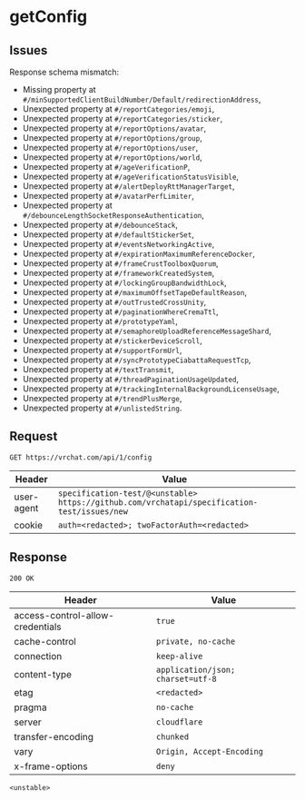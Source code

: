 # getConfig

## Issues
Response schema mismatch:
* Missing property at ``#/minSupportedClientBuildNumber/Default/redirectionAddress``,
* Unexpected property at ``#/reportCategories/emoji``,
* Unexpected property at ``#/reportCategories/sticker``,
* Unexpected property at ``#/reportOptions/avatar``,
* Unexpected property at ``#/reportOptions/group``,
* Unexpected property at ``#/reportOptions/user``,
* Unexpected property at ``#/reportOptions/world``,
* Unexpected property at ``#/ageVerificationP``,
* Unexpected property at ``#/ageVerificationStatusVisible``,
* Unexpected property at ``#/alertDeployRttManagerTarget``,
* Unexpected property at ``#/avatarPerfLimiter``,
* Unexpected property at ``#/debounceLengthSocketResponseAuthentication``,
* Unexpected property at ``#/debounceStack``,
* Unexpected property at ``#/defaultStickerSet``,
* Unexpected property at ``#/eventsNetworkingActive``,
* Unexpected property at ``#/expirationMaximumReferenceDocker``,
* Unexpected property at ``#/frameCrustToolboxQuorum``,
* Unexpected property at ``#/frameworkCreatedSystem``,
* Unexpected property at ``#/lockingGroupBandwidthLock``,
* Unexpected property at ``#/maximumOffsetTapeDefaultReason``,
* Unexpected property at ``#/outTrustedCrossUnity``,
* Unexpected property at ``#/paginationWhereCremaTtl``,
* Unexpected property at ``#/prototypeYaml``,
* Unexpected property at ``#/semaphoreUploadReferenceMessageShard``,
* Unexpected property at ``#/stickerDeviceScroll``,
* Unexpected property at ``#/supportFormUrl``,
* Unexpected property at ``#/syncPrototypeCiabattaRequestTcp``,
* Unexpected property at ``#/textTransmit``,
* Unexpected property at ``#/threadPaginationUsageUpdated``,
* Unexpected property at ``#/trackingInternalBackgroundLicenseUsage``,
* Unexpected property at ``#/trendPlusMerge``,
* Unexpected property at ``#/unlistedString``.
## Request
`GET https://vrchat.com/api/1/config`

| Header | Value |
| ------ | ----- |
| user-agent | `specification-test/@<unstable> https://github.com/vrchatapi/specification-test/issues/new` |
| cookie | `auth=<redacted>; twoFactorAuth=<redacted>` |


## Response
`200 OK`

| Header | Value |
| ------ | ----- |
| access-control-allow-credentials | `true` |
| cache-control | `private, no-cache` |
| connection | `keep-alive` |
| content-type | `application/json; charset=utf-8` |
| etag | `<redacted>` |
| pragma | `no-cache` |
| server | `cloudflare` |
| transfer-encoding | `chunked` |
| vary | `Origin, Accept-Encoding` |
| x-frame-options | `deny` |

```jsonc
<unstable>
```
